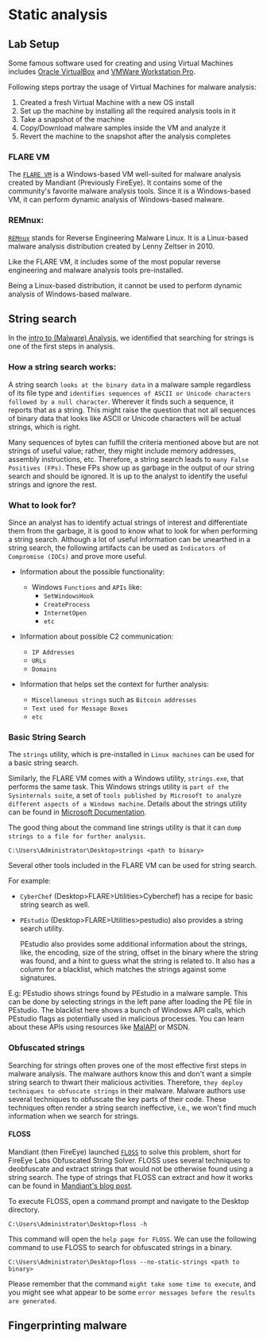 # Static analysis
## Lab Setup
Some famous software used for creating and using Virtual Machines includes [Oracle VirtualBox](https://www.virtualbox.org/) and [VMWare Workstation Pro](https://www.vmware.com/products/desktop-hypervisor/workstation-and-fusion).

Following steps portray the usage of Virtual Machines for malware analysis:

1. Created a fresh Virtual Machine with a new OS install
2. Set up the machine by installing all the required analysis tools in it
3. Take a snapshot of the machine
4. Copy/Download malware samples inside the VM and analyze it
5. Revert the machine to the snapshot after the analysis completes

### FLARE VM
The [`FLARE VM`](https://github.com/mandiant/flare-vm) is a Windows-based VM well-suited for malware analysis created by Mandiant (Previously FireEye).
It contains some of the community's favorite malware analysis tools. Since it is a Windows-based VM, it can perform dynamic analysis of Windows-based malware.

### REMnux:
[`REMnux`](https://github.com/REMnux) stands for Reverse Engineering Malware Linux.
It is a Linux-based malware analysis distribution created by Lenny Zeltser in 2010.

Like the FLARE VM, it includes some of the most popular reverse engineering and malware analysis tools pre-installed.

Being a Linux-based distribution, it cannot be used to perform dynamic analysis of Windows-based malware.

## String search
In the [intro to (Malware) Analysis](/Reverse_Engineering/Intro.md), we identified that searching for strings is one of the first steps in analysis.

### How a string search works:
A string search `looks at the binary data` in a malware sample regardless of its file type and `identifies sequences of ASCII or Unicode characters followed by a null character`. Wherever it finds such a sequence, it reports that as a string. This might raise the question that not all sequences of binary data that looks like ASCII or Unicode characters will be actual strings, which is right. 

Many sequences of bytes can fulfill the criteria mentioned above but are not strings of useful value; rather, they might include memory addresses, assembly instructions, etc. Therefore, a string search leads to `many False Positives (FPs)`. These FPs show up as garbage in the output of our string search and should be ignored. It is up to the analyst to identify the useful strings and ignore the rest.

### What to look for?
Since an analyst has to identify actual strings of interest and differentiate them from the garbage, it is good to know what to look for when performing a string search. Although a lot of useful information can be unearthed in a string search, the following artifacts can be used as `Indicators of Compromise (IOCs)` and prove more useful.

- Information about the possible functionality:
  - Windows `Functions` and `APIs` like:
    - `SetWindowsHook`
    - `CreateProcess`
    - `InternetOpen`
    - `etc`

- Information about possible C2 communication:
  - `IP Addresses`
  - `URLs`
  - `Domains`

- Information that helps set the context for further analysis:
  - `Miscellaneous strings` such as `Bitcoin addresses`
  - `Text used for Message Boxes`
  - `etc`

### Basic String Search
The `strings` utility, which is pre-installed in `Linux machines` can be used for a basic string search.

Similarly, the FLARE VM comes with a Windows utility, `strings.exe`, that performs the same task. This Windows strings utility is `part of the Sysinternals suite`, a set of `tools published by Microsoft to analyze different aspects of a Windows machine`. Details about the strings utility can be found in [Microsoft Documentation](https://learn.microsoft.com/en-us/sysinternals/downloads/strings). 

The good thing about the command line strings utility is that it can `dump strings to a file for further analysis`.

```
C:\Users\Administrator\Desktop>strings <path to binary>
```

Several other tools included in the FLARE VM can be used for string search.

For example:
- `CyberChef` (Desktop>FLARE>Utilities>Cyberchef) has a recipe for basic string search as well.
- `PEstudio` (Desktop>FLARE>Utilities>pestudio) also provides a string search utility.

    PEstudio also provides some additional information about the strings, like, the encoding, size of the string, offset in the binary where the string was found, and a hint to guess what the string is related to. It also has a column for a blacklist, which matches the strings against some signatures.

E.g:
PEstudio shows strings found by PEstudio in a malware sample. This can be done by selecting strings in the left pane after loading the PE file in PEstudio. The blacklist here shows a bunch of Windows API calls, which PEstudio flags as potentially used in malicious processes. You can learn about these APIs using resources like [MalAPI](https://malapi.io/) or MSDN.

### Obfuscated strings
Searching for strings often proves one of the most effective first steps in malware analysis. The malware authors know this and don't want a simple string search to thwart their malicious activities. Therefore, `they deploy techniques to obfuscate strings` in their malware. Malware authors use several techniques to obfuscate the key parts of their code. These techniques often render a string search ineffective, i.e., we won't find much information when we search for strings.

#### FLOSS
Mandiant (then FireEye) launched [`FLOSS`](https://github.com/mandiant/flare-floss) to solve this problem, short for FireEye Labs Obfuscated String Solver. FLOSS uses several techniques to deobfuscate and extract strings that would not be otherwise found using a string search. The type of strings that FLOSS can extract and how it works can be found in [Mandiant's blog post](https://www.mandiant.com/resources/blog/automatically-extracting-obfuscated-strings).

To execute FLOSS, open a command prompt and navigate to the Desktop directory.

```
C:\Users\Administrator\Desktop>floss -h
```

This command will open the `help page for FLOSS`. We can use the following command to use FLOSS to search for obfuscated strings in a binary.

```
C:\Users\Administrator\Desktop>floss --no-static-strings <path to binary>
```

Please remember that the command `might take some time to execute`, and you might see what appear to be some `error messages before the results are generated`.

## Fingerprinting malware
